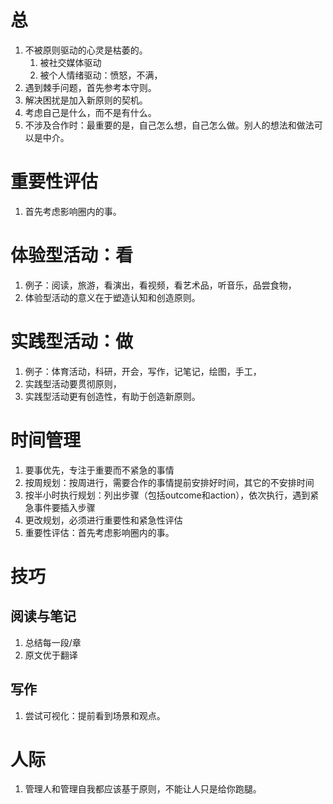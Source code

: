 # 总
1. 不被原则驱动的心灵是枯萎的。
   1. 被社交媒体驱动
   2. 被个人情绪驱动：愤怒，不满，
2. 遇到棘手问题，首先参考本守则。
3. 解决困扰是加入新原则的契机。
4. 考虑自己是什么，而不是有什么。
5. 不涉及合作时：最重要的是，自己怎么想，自己怎么做。别人的想法和做法可以是中介。

# 重要性评估
1. 首先考虑影响圈内的事。

# 体验型活动：看
1. 例子：阅读，旅游，看演出，看视频，看艺术品，听音乐，品尝食物，
2. 体验型活动的意义在于塑造认知和创造原则。

# 实践型活动：做
1. 例子：体育活动，科研，开会，写作，记笔记，绘图，手工，
2. 实践型活动要贯彻原则，
3. 实践型活动更有创造性，有助于创造新原则。

# 时间管理
1. 要事优先，专注于重要而不紧急的事情
2. 按周规划：按周进行，需要合作的事情提前安排好时间，其它的不安排时间
3. 按半小时执行规划：列出步骤（包括outcome和action），依次执行，遇到紧急事件要插入步骤
4. 更改规划，必须进行重要性和紧急性评估
5. 重要性评估：首先考虑影响圈内的事。

# 技巧
## 阅读与笔记
1. 总结每一段/章
2. 原文优于翻译

## 写作
1. 尝试可视化：提前看到场景和观点。

# 人际
1. 管理人和管理自我都应该基于原则，不能让人只是给你跑腿。
